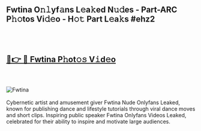 <h2>Fwtina O𝚗𝚕yf𝚊ns L𝚎a𝚔ed N𝚞𝚍es - Part-ARC P𝚑𝚘tos Vi𝚍𝚎o - H𝚘𝚝 Part L𝚎a𝚔s #ehz2</h2>
<br>
<br>
<h2><a href="https://sinosizo.online/live/video.php?q=fwtina">🔗👉 🔴 Fwtina P𝚑ot𝚘𝚜 V𝚒d𝚎o</a></h2>
<br>
<br>
<a href="https://sinosizo.online/live/video.php?q=fwtina" rel="nofollow" data-target="animated-image.originalLink"><img src="https://i.imgur.com/0qMVB7G.gif" alt="Fwtina" style="max-width: 100%; display: inline-block;" data-target="animated-image.originalImage"></a>
</div>
<br>
<br>
Cybernetic artist and amusement giver Fwtina Nude Onlyfans Leaked, known for publishing dance and lifestyle tutorials through viral dance moves and short clips. Inspiring public speaker Fwtina Onlyfans Videos Leaked, celebrated for their ability to inspire and motivate large audiences.  
<br>